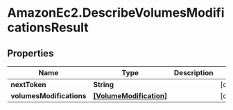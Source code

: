 # AmazonEc2.DescribeVolumesModificationsResult

## Properties

Name | Type | Description | Notes
------------ | ------------- | ------------- | -------------
**nextToken** | **String** |  | [optional] 
**volumesModifications** | [**[VolumeModification]**](VolumeModification.md) |  | [optional] 


